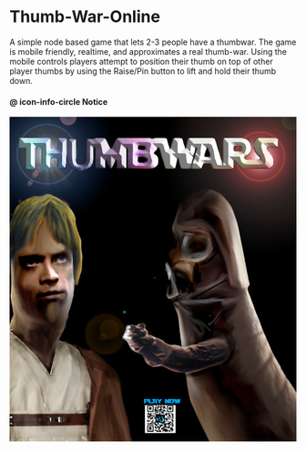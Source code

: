 # Thumb-War-Online
A simple node based game that lets 2-3 people have a thumbwar. The game is mobile friendly, realtime, and approximates a real thumb-war.
Using the mobile controls players attempt to position their thumb on top of other player thumbs by using the Raise/Pin button to lift and hold their thumb down.

#### @ icon-info-circle Notice
![Thumbwar-Online](thumbwar-ONLINE.png)
